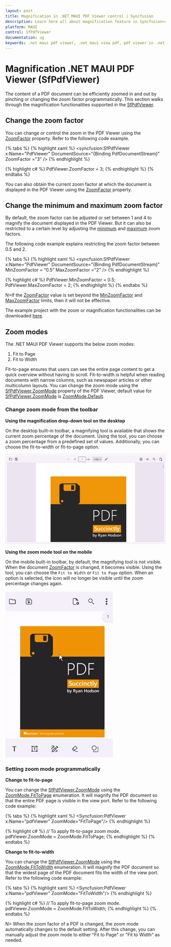 ```yaml
---
layout: post
title: Magnification in .NET MAUI PDF Viewer control | Syncfusion
description: Learn here all about magnification feature in Syncfusion<sup>®</sup> .NET MAUI PDF Viewer (SfPdfViewer) control and more.
platform: MAUI
control: SfPdfViewer
documentation: ug
keywords: .net maui pdf viewer, .net maui view pdf, pdf viewer in .net maui, .net maui open pdf, maui pdf viewer, maui pdf view.
---
```


# Magnification .NET MAUI PDF Viewer (SfPdfViewer)

The content of a PDF document can be efficiently zoomed in and out by pinching or changing the zoom factor programmatically. This section walks through the magnification functionalities supported in the [SfPdfViewer](https://help.syncfusion.com/cr/maui/Syncfusion.Maui.PdfViewer.SfPdfViewer.html).

## Change the zoom factor

You can change or control the zoom in the PDF Viewer using the [ZoomFactor](https://help.syncfusion.com/cr/maui/Syncfusion.Maui.PdfViewer.SfPdfViewer.html#Syncfusion_Maui_PdfViewer_SfPdfViewer_ZoomFactor) property. Refer to the following code example.

{% tabs %}
{% highlight xaml %}
<syncfusion:SfPdfViewer x:Name="PdfViewer" DocumentSource="{Binding PdfDocumentStream}" ZoomFactor ="3" />
{% endhighlight %}

{% highlight c# %}
PdfViewer.ZoomFactor = 3;
{% endhighlight %}
{% endtabs %}

You can also obtain the current zoom factor at which the document is displayed in the PDF Viewer using the [ZoomFactor](https://help.syncfusion.com/cr/maui/Syncfusion.Maui.PdfViewer.SfPdfViewer.html#Syncfusion_Maui_PdfViewer_SfPdfViewer_ZoomFactor) property.

## Change the minimum and maximum zoom factor

By default, the zoom factor can be adjusted or set between 1 and 4 to magnify the document displayed in the PDF Viewer. But it can also be restricted to a certain level by adjusting the [minimum](https://help.syncfusion.com/cr/maui/Syncfusion.Maui.PdfViewer.SfPdfViewer.html#Syncfusion_Maui_PdfViewer_SfPdfViewer_MinZoomFactor) and [maximum](https://help.syncfusion.com/cr/maui/Syncfusion.Maui.PdfViewer.SfPdfViewer.html#Syncfusion_Maui_PdfViewer_SfPdfViewer_MaxZoomFactor) zoom factors.

The following code example explains restricting the zoom factor between 0.5 and 2.

{% tabs %}
{% highlight xaml %}
<syncfusion:SfPdfViewer x:Name="PdfViewer" DocumentSource="{Binding PdfDocumentStream}"  MinZoomFactor = “0.5” MaxZoomFactor ="2" />
{% endhighlight %}

{% highlight c# %}
PdfViewer.MinZoomFactor = 0.5;
PdfViewer.MaxZoomFactor = 2;
{% endhighlight %}
{% endtabs %}

N>If the [ZoomFactor](https://help.syncfusion.com/cr/maui/Syncfusion.Maui.PdfViewer.SfPdfViewer.html#Syncfusion_Maui_PdfViewer_SfPdfViewer_ZoomFactor) value is set beyond the [MinZoomFactor](https://help.syncfusion.com/cr/maui/Syncfusion.Maui.PdfViewer.SfPdfViewer.html#Syncfusion_Maui_PdfViewer_SfPdfViewer_MinZoomFactor) and [MaxZoomFactor](https://help.syncfusion.com/cr/maui/Syncfusion.Maui.PdfViewer.SfPdfViewer.html#Syncfusion_Maui_PdfViewer_SfPdfViewer_MaxZoomFactor) limits, then it will not be effective.

The example project with the zoom or magnification functionalities can be downloaded [here](https://github.com/SyncfusionExamples/maui-pdf-viewer-examples).

## Zoom modes 

The .NET MAUI PDF Viewer supports the below zoom modes: 
1. Fit to Page
2. Fit to Width

Fit-to-page ensures that users can see the entire page content to get a quick overview without having to scroll. Fit-to-width is helpful when reading documents with narrow columns, such as newspaper articles or other multicolumn layouts.
You can change the zoom mode using the [SfPdfViewer.ZoomMode](https://help.syncfusion.com/cr/maui/Syncfusion.Maui.PdfViewer.ZoomMode.html#fields) property of the PDF Viewer, default value for [SfPdfViewer.ZoomMode](https://help.syncfusion.com/cr/maui/Syncfusion.Maui.PdfViewer.ZoomMode.html#fields) is [ZoomMode.Default](https://help.syncfusion.com/cr/maui/Syncfusion.Maui.PdfViewer.ZoomMode.html#Syncfusion_Maui_PdfViewer_ZoomMode_Default).

### Change zoom mode from the toolbar

**Using the magnification drop-down tool on the desktop**

On the desktop built-in toolbar, a magnifying tool is available that shows the current zoom percentage of the document. Using the tool, you can choose a zoom percentage from a predefined set of values. Additionally, you can choose the fit-to-width or fit-to-page option.

![Desktop Zoom Mode Combo Box](Images/windowszoom.gif)

**Using the zoom mode tool on the mobile**

On the mobile built-in toolbar, by default, the magnifying tool is not visible. When the document [ZoomFactor](https://help.syncfusion.com/cr/maui/Syncfusion.Maui.PdfViewer.SfPdfViewer.html#Syncfusion_Maui_PdfViewer_SfPdfViewer_ZoomFactor) is changed, it becomes visible. Using the tool, you can choose the `Fit to Width` or `Fit to Page` option. When an option is selected, the icon will no longer be visible until the zoom percentage changes again. 

![Mobile Zoom Mode Combo box](Images/ZoomModeforMobile.gif)

### Setting zoom mode programmatically 

**Change to fit-to-page**

You can change the [SfPdfViewer.ZoomMode](https://help.syncfusion.com/cr/maui/Syncfusion.Maui.PdfViewer.ZoomMode.html#fields) using the [ZoomMode.FitToPage](https://help.syncfusion.com/cr/maui/Syncfusion.Maui.PdfViewer.ZoomMode.html#Syncfusion_Maui_PdfViewer_ZoomMode_FitToPage) enumeration. It will magnify the PDF document so that the entire PDF page is visible in the view port. 
Refer to the following code example: 

{% tabs %}
{% highlight xaml %}
<Syncfusion:PdfViewer x:Name="pdfViewer" ZoomMode="FitToPage"/> 
{% endhighlight %}

{% highlight c# %}
// To apply fit-to-page zoom mode. 
pdfViewer.ZoomMode = ZoomMode.FitToPage; 
{% endhighlight %}
{% endtabs %}

**Change to fit-to-width**

You can change the [SfPdfViewer.ZoomMode](https://help.syncfusion.com/cr/maui/Syncfusion.Maui.PdfViewer.ZoomMode.html#fields) using the [ZoomMode.FitToWidth](https://help.syncfusion.com/cr/maui/Syncfusion.Maui.PdfViewer.ZoomMode.html#Syncfusion_Maui_PdfViewer_ZoomMode_FitToWidth) enumeration. It will magnify the PDF document so that the widest page of the PDF document fits the width of the view port. 
Refer to the following code example:

{% tabs %}
{% highlight xaml %}
<Syncfusion:PdfViewer x:Name="pdfViewer" ZoomMode="FitToWidth"/> 
{% endhighlight %}

{% highlight c# %}
// To apply fit-to-page zoom mode. 
pdfViewer.ZoomMode = ZoomMode.FitToWidth; 
{% endhighlight %}
{% endtabs %}

N> When the zoom factor of a PDF is changed, the zoom mode automatically changes to the default setting. After this change, you can manually adjust the zoom mode to either "Fit to Page" or "Fit to Width" as needed. 
